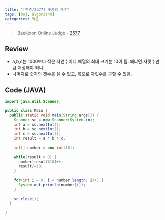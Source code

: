 ```yaml
---
title: "[백준/2577] 숫자의 개수"
tags: [boj, algorithm]
categories: 백준
---
```

> Baekjoon Online Judge - [2577](https://www.acmicpc.net/problem/2577)

## Review
* a,b,c는 1000보다 작은 자연수이니 배열의 최대 크기는 10이 됨. 왜냐면 자릿수만큼 저장해야 되니...
* 나머지로 숫자의 갯수를 셀 수 있고, 몫으로 자릿수를 구할 수 있음.

## Code (JAVA)
```java
import java.util.Scanner;

public class Main {
  public static void main(String args[]) {
    Scanner sc = new Scanner(System.in);
    int a = sc.nextInt();
    int b = sc.nextInt();
    int c = sc.nextInt();
    int result = a * b * c;
    
    int[] number = new int[10];
    
    while(result > 0) {
      number[result%10]++;
      result/=10;
    }
    
    for(int i = 0; i < number.length; i++) {
      System.out.println(number[i]);
    }
    
    sc.close();
  }
  
}
```